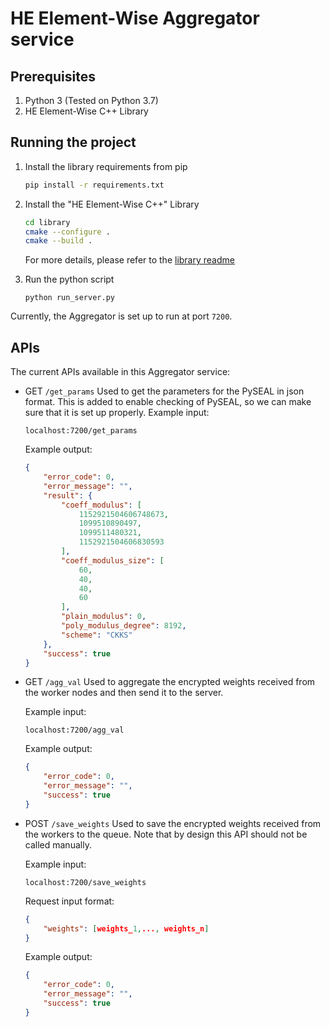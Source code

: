 # HE Element-Wise Aggregator service

## Prerequisites
1. Python 3 (Tested on Python 3.7)
2. HE Element-Wise C++ Library

## Running the project

1.  Install the library requirements from pip
    ```bash
    pip install -r requirements.txt
    ```
    
2.  Install the "HE Element-Wise C++" Library 
    ```bash
    cd library
    cmake --configure .
    cmake --build .
    ```
    For more details, please refer to the [library readme](https://github.com/hanstananda/HE_EW_CPP/blob/master/README.md)

3.  Run the python script
    ```
    python run_server.py
    ```
    
Currently, the Aggregator is set up to run at port `7200`.

## APIs 

The current APIs available in this Aggregator service: 
*   GET `/get_params`
    Used to get the parameters for the PySEAL in json format. 
    This is added to enable checking of PySEAL, so we can make sure that it is set up properly. 
    Example input: 
    ```
    localhost:7200/get_params 
    ``` 
    
    Example output: 
    ```json
    {
        "error_code": 0,
        "error_message": "",
        "result": {
            "coeff_modulus": [
                1152921504606748673,
                1099510890497,
                1099511480321,
                1152921504606830593
            ],
            "coeff_modulus_size": [
                60,
                40,
                40,
                60
            ],
            "plain_modulus": 0,
            "poly_modulus_degree": 8192,
            "scheme": "CKKS"
        },
        "success": true
    }
    ```
    
*   GET `/agg_val`
    Used to aggregate the encrypted weights received from the worker nodes and then send it to the server. 
    
    Example input: 
    ```
    localhost:7200/agg_val 
    ``` 
    
    Example output: 
    ```json
    {
        "error_code": 0,
        "error_message": "",
        "success": true
    }
    ```

*   POST `/save_weights`
    Used to save the encrypted weights received from the workers to the queue. 
    Note that by design this API should not be called manually. 
    
    Example input: 
    ```
    localhost:7200/save_weights 
    ``` 
    Request input format: 
    ```json
    {
        "weights": [weights_1,..., weights_n]
    }
    ```
    
    Example output: 
    ```json
    {
        "error_code": 0,
        "error_message": "",
        "success": true
    }
    ```